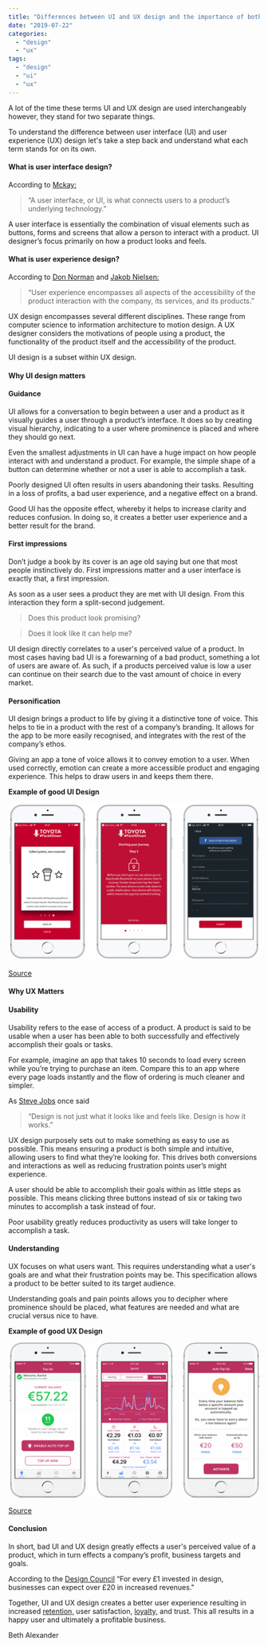 ```yaml
---
title: "Differences between UI and UX design and the importance of both"
date: "2019-07-22"
categories: 
  - "design"
  - "ux"
tags: 
  - "design"
  - "ui"
  - "ux"
---
```


  
A lot of the time these terms UI and UX design are used interchangeably however, they stand for two separate things.

To understand the difference between user interface (UI) and user experience (UX) design let's take a step back and understand what each term stands for on its own.

#### What is user interface design?

According to [Mckay:](https://books.google.ie/books?id=wNozxtKuOKcC&pg=PA6&lpg=PA6&dq=%E2%80%9CA+user+interface,+or+UI,+is+what+connects+users+to+a+product%E2%80%99s+underlying+technology.%E2%80%9D&source=bl&ots=v85fgatir1&sig=ACfU3U1ED2qAjHeSgd0QXU8n2a7Zq0Si1w&hl=en&sa=X&ved=2ahUKEwivlIiv2oHgAhV-TxUIHY6nB9IQ6AEwAHoECAUQAQ#v=onepage&q=%E2%80%9CA%20user%20interface%2C%20or%20UI%2C%20is%20what%20connects%20users%20to%20a%20product%E2%80%99s%20underlying%20technology.%E2%80%9D&f=false)

> “A user interface, or UI, is what connects users to a product’s underlying technology.”

A user interface is essentially the combination of visual elements such as buttons, forms and screens that allow a person to interact with a product. UI designer’s focus primarily on how a product looks and feels.

#### What is user experience design?

According to [Don Norman](https://www.nngroup.com/articles/author/don-norman/) and [Jakob Nielsen:](https://www.nngroup.com/articles/author/jakob-nielsen/)

> “User experience encompasses all aspects of the accessibility of the product interaction with the company, its services, and its products.”

UX design encompasses several different disciplines. These range from computer science to information architecture to motion design. A UX designer considers the motivations of people using a product, the functionality of the product itself and the accessibility of the product.

UI design is a subset within UX design.

#### **Why UI design matters** 

#### **Guidance**

UI allows for a conversation to begin between a user and a product as it visually guides a user through a product’s interface. It does so by creating visual hierarchy, indicating to a user where prominence is placed and where they should go next.

Even the smallest adjustments in UI can have a huge impact on how people interact with and understand a product. For example, the simple shape of a button can determine whether or not a user is able to accomplish a task.

Poorly designed UI often results in users abandoning their tasks. Resulting in a loss of profits, a bad user experience, and a negative effect on a brand.

Good UI has the opposite effect, whereby it helps to increase clarity and reduces confusion. In doing so, it creates a better user experience and a better result for the brand.

#### **First impressions** 

Don’t judge a book by its cover is an age old saying but one that most people instinctively do. First impressions matter and a user interface is exactly that, a first impression.

As soon as a user sees a product they are met with UI design. From this interaction they form a split-second judgement.

> Does this product look promising?

> Does it look like it can help me?

UI design directly correlates to a user's perceived value of a product. In most cases having bad UI is a forewarning of a bad product, something a lot of users are aware of. As such, if a products perceived value is low a user can continue on their search due to the vast amount of choice in every market.

#### **Personification**

UI design brings a product to life by giving it a distinctive tone of voice. This helps to tie in a product with the rest of a company’s branding. It allows for the app to be more easily recognised, and integrates with the rest of the company’s ethos.

Giving an app a tone of voice allows it to convey emotion to a user. When used correctly, emotion can create a more accessible product and engaging experience. This helps to draw users in and keeps them there.

**Example of good UI Design**

![UI and UX design. Image of Toyota FaceItDown App Screens.](images/Screenshot-2019-04-25-17.19.03-1024x641.png)

[Source](https://tapadoo.wpengine.com/portfolio/toyota-app/)

  

#### **Why UX Matters** 

#### **Usability** 

Usability refers to the ease of access of a product. A product is said to be usable when a user has been able to both successfully and effectively accomplish their goals or tasks.

For example, imagine an app that takes 10 seconds to load every screen while you’re trying to purchase an item. Compare this to an app where every page loads instantly and the flow of ordering is much cleaner and simpler.

As [Steve Jobs](http://www.inspireux.com/2010/01/20/design-is-not-just-what-it-looks-like-and-feels-like-design-is-how-it-works/) once said

> “Design is not just what it looks like and feels like. Design is how it works.” 

UX design purposely sets out to make something as easy to use as possible. This means ensuring a product is both simple and intuitive, allowing users to find what they’re looking for. This drives both conversions and interactions as well as reducing frustration points user’s might experience.

A user should be able to accomplish their goals within as little steps as possible. This means clicking three buttons instead of six or taking two minutes to accomplish a task instead of four.

Poor usability greatly reduces productivity as users will take longer to accomplish a task.

#### **Understanding**

UX focuses on what users want. This requires understanding what a user's goals are and what their frustration points may be. This specification allows a product to be better suited to its target audience.

Understanding goals and pain points allows you to decipher where prominence should be placed, what features are needed and what are crucial versus nice to have.  

**Example of good UX Design**

![UI and UX Design. Image of PrePayPower App Screens.](images/Screenshot-2019-04-25-17.19.38-1024x634.png)

[Source](https://tapadoo.wpengine.com/portfolio/prepay-power-app/)

#### **Conclusion**

In short, bad UI and UX design greatly effects a user's perceived value of a product, which in turn effects a company’s profit, business targets and goals.

According to the [Design Council](https://www.designcouncil.org.uk/sites/default/files/asset/document/DesignDelivers%20for%20Business%20briefing.pdf) “For every £1 invested in design, businesses can expect over £20 in increased revenues."

Together, UI and UX design creates a better user experience resulting in increased [retention,](https://tapadoo.wpengine.com/user-retention-tactics-mobile-app-marketing/) user satisfaction, [loyalty,](https://tapadoo.wpengine.com/brand-advocates-mobile-app-marketing/) and trust. This all results in a happy user and ultimately a profitable business.

Beth Alexander
